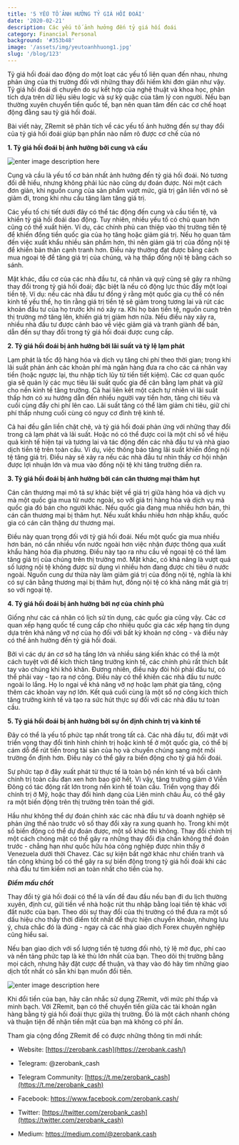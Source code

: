 ```yaml
---
title: '5 YẾU TỐ ẢNH HƯỞNG TỶ GIÁ HỐI ĐOÁI'
date: '2020-02-21'
description: Các yếu tố ảnh hưởng đến tỷ giá hối đoái
category: Financial Personal
background: '#353b48'
image: '/assets/img/yeutoanhhuong1.jpg'
slug: '/blog/123'
---
```


  

Tỷ giá hối đoái dao động do một loạt các yếu tố liên quan đến nhau, nhưng phản ứng của thị trường đối với những thay đổi hiếm khi đơn giản như vậy. Tỷ giá hối đoái di chuyển do sự kết hợp của nghệ thuật và khoa học, phân tích dựa trên dữ liệu siêu logic và sự kỳ quặc của tâm lý con người. Nếu bạn thường xuyên chuyển tiền quốc tế, bạn nên quan tâm đến các cơ chế hoạt động đằng sau tỷ giá hối đoái.

  

Bài viết này, ZRemit sẽ phân tích về các yếu tố ảnh hưởng đến sự thay đổi của tỷ giá hối đoái giúp bạn phần nào nắm rõ được cơ chế của nó

  

**1. Tỷ giá hối đoái bị ảnh hưởng bởi cung và cầu**

  ![enter image description here](https://i.imgur.com/ZiVoYGM.jpg)

Cung và cầu là yếu tố cơ bản nhất ảnh hưởng đến tỷ giá hối đoái. Nó tương đối dễ hiểu, nhưng không phải lúc nào cũng dự đoán được. Nói một cách đơn giản, khi nguồn cung của sản phẩm vượt mức, giá trị gắn liền với nó sẽ giảm đi, trong khi nhu cầu tăng làm tăng giá trị.

  

Các yếu tố chi tiết dưới đây có thể tác động đến cung và cầu tiền tệ, và khiến tỷ giá hối đoái dao động. Tuy nhiên, nhiều yếu tố có chủ quan hơn cũng có thể xuất hiện. Ví dụ, các chính phủ can thiệp vào thị trường tiền tệ để khiến đồng tiền quốc gia của họ tăng hoặc giảm giá trị. Nếu họ quan tâm đến việc xuất khẩu nhiều sản phẩm hơn, thì nên giảm giá trị của đồng nội tệ để khiến bản thân cạnh tranh hơn. Điều này thường đạt được bằng cách mua ngoại tệ để tăng giá trị của chúng, và hạ thấp đồng nội tệ bằng cách so sánh.

  

Mặt khác, đầu cơ của các nhà đầu tư, cá nhân và quỹ cũng sẽ gây ra những thay đổi trong tỷ giá hối đoái; đặc biệt là nếu có động lực thúc đẩy một loại tiền tệ. Ví dụ: nếu các nhà đầu tư đồng ý rằng một quốc gia cụ thể có nền kinh tế yếu thế, họ tin rằng giá trị tiền tệ sẽ giảm trong tương lai và rút các khoản đầu tư của họ trước khi nó xảy ra. Khi họ bán tiền tệ, nguồn cung trên thị trường mở tăng lên, khiến giá trị giảm hơn nữa. Nếu điều này xảy ra, nhiều nhà đầu tư được cảnh báo về việc giảm giá và tranh giành để bán, dẫn đến sự thay đổi trong tỷ giá hối đoái được cung cấp.

  

**2. Tỷ giá hối đoái bị ảnh hưởng bởi lãi suất và tỷ lệ lạm phát**

  

Lạm phát là tốc độ hàng hóa và dịch vụ tăng chi phí theo thời gian; trong khi lãi suất phản ánh các khoản phí mà ngân hàng đưa ra cho các cá nhân vay tiền (hoặc ngược lại, thu nhập tích lũy từ tiền tiết kiệm). Các cơ quan quốc gia sẽ quản lý các mục tiêu lãi suất quốc gia để cân bằng lạm phát và giữ cho nền kinh tế tăng trưởng. Cả hai liên kết một cách tự nhiên vì lãi suất thấp hơn có xu hướng dẫn đến nhiều người vay tiền hơn, tăng chi tiêu và cuối cùng đẩy chi phí lên cao. Lãi suất tăng có thể làm giảm chi tiêu, giữ chi phí thấp nhưng cuối cùng có nguy cơ đình trệ kinh tế.

  

Cả hai đều gắn liền chặt chẽ, và tỷ giá hối đoái phản ứng với những thay đổi trong cả lạm phát và lãi suất. Hoặc nó có thể được coi là một chỉ số về hiệu quả kinh tế hiện tại và tương lai và tác động đến các nhà đầu tư và nhà giao dịch tiền tệ trên toàn cầu. Ví dụ, việc thông báo tăng lãi suất khiến đồng nội tệ tăng giá trị. Điều này sẽ xảy ra nếu các nhà đầu tư nhìn thấy cơ hội nhận được lợi nhuận lớn và mua vào đồng nội tệ khi tăng trưởng diễn ra.

  

**3. Tỷ giá hối đoái bị ảnh hưởng bởi cán cân thương mại thâm hụt**

  

Cán cân thương mại mô tả sự khác biệt về giá trị giữa hàng hóa và dịch vụ mà một quốc gia mua từ nước ngoài, so với giá trị hàng hóa và dịch vụ mà quốc gia đó bán cho người khác. Nếu quốc gia đang mua nhiều hơn bán, thì cán cân thương mại bị thâm hụt. Nếu xuất khẩu nhiều hơn nhập khẩu, quốc gia có cán cân thặng dư thương mại.

  

Điều này quan trọng đối với tỷ giá hối đoái. Nếu một quốc gia mua nhiều hơn bán, nó cần nhiều vốn nước ngoài hơn việc nhận được thông qua xuất khẩu hàng hóa địa phương. Điều này tạo ra nhu cầu về ngoại tệ có thể làm tăng giá trị của chúng trên thị trường mở. Mặt khác, có khả năng là vượt quá số lượng nội tệ không được sử dụng vì nhiều hơn đang được chi tiêu ở nước ngoài. Nguồn cung dư thừa này làm giảm giá trị của đồng nội tệ, nghĩa là khi có sự cân bằng thương mại bị thâm hụt, đồng nội tệ có khả năng mất giá trị so với ngoại tệ.

  

**4. Tỷ giá hối đoái bị ảnh hưởng bởi nợ của chính phủ**

  

Giống như các cá nhân có lịch sử tín dụng, các quốc gia cũng vậy. Các cơ quan xếp hạng quốc tế cung cấp cho nhiều quốc gia các xếp hạng tín dụng dựa trên khả năng vỡ nợ của họ đối với bất kỳ khoản nợ công - và điều này có thể ảnh hưởng đến tỷ giá hối đoái.

  

Bởi vì các dự án cơ sở hạ tầng lớn và nhiều sáng kiến ​​khác có thể là một cách tuyệt vời để kích thích tăng trưởng kinh tế, các chính phủ rất thích bắt tay vào chúng khi khó khăn. Đương nhiên, điều này đòi hỏi phải đầu tư, có thể phải vay - tạo ra nợ công. Điều này có thể khiến các nhà đầu tư nước ngoài lo lắng. Họ lo ngại về khả năng vỡ nợ hoặc lạm phát gia tăng, cộng thêm các khoản vay nợ lớn. Kết quả cuối cùng là một số nợ công kích thích tăng trưởng kinh tế và tạo ra sức hút thực sự đối với các nhà đầu tư toàn cầu.

  

**5. Tỷ giá hối đoái bị ảnh hưởng bởi sự ổn định chính trị và kinh tế**

  

Đây có thể là yếu tố phức tạp nhất trong tất cả. Các nhà đầu tư, đối mặt với triển vọng thay đổi tình hình chính trị hoặc kinh tế ở một quốc gia, có thể bị cám dỗ để rút tiền trong tài sản của họ và chuyển chúng sang một môi trường ổn định hơn. Điều này có thể gây ra biến động cho tỷ giá hối đoái.

  

Sự phức tạp ở đây xuất phát từ thực tế là toàn bộ nền kinh tế và bối cảnh chính trị toàn cầu đan xen hơn bao giờ hết. Vì vậy, tăng trưởng giảm ở Viễn Đông có tác động rất lớn trong nền kinh tế toàn cầu. Triển vọng thay đổi chính trị ở Mỹ, hoặc thay đổi hình dạng của Liên minh châu Âu, có thể gây ra một biến động trên thị trường trên toàn thế giới.

  

Hầu như không thể dự đoán chính xác các nhà đầu tư và doanh nghiệp sẽ phản ứng thế nào trước vô số thay đổi xảy ra xung quanh họ. Trong khi một số biến động có thể dự đoán được, một số khác thì không. Thay đổi chính trị một cách chóng mặt có thể gây ra những thay đổi địa chấn không thể đoán trước - chẳng hạn như quốc hữu hóa công nghiệp được nhìn thấy ở Venezuela dưới thời Chavez. Các sự kiện bất ngờ khác như chiến tranh và tấn công khủng bố có thể gây ra sự biến động trong tỷ giá hối đoái khi các nhà đầu tư tìm kiếm nơi an toàn nhất cho tiền của họ.

  

***Điểm mấu chốt***

Thay đổi tỷ giá hối đoái có thể là vấn đề đau đầu nếu bạn đi du lịch thường xuyên, định cư, gửi tiền về nhà hoặc rút thu nhập bằng loại tiền tệ khác với đất nước của bạn. Theo dõi sự thay đổi của thị trường có thể đưa ra một số dấu hiệu cho thấy thời điểm tốt nhất để thực hiện chuyển khoản, nhưng lưu ý, chưa chắc đó là đúng - ngay cả các nhà giao dịch Forex chuyên nghiệp cũng hiểu sai.


Nếu bạn giao dịch với số lượng tiền tệ tương đối nhỏ, tỷ lệ mờ đục, phí cao và nền tảng phức tạp là kẻ thù lớn nhất của bạn. Theo dõi thị trường bằng mọi cách, nhưng hãy đặt cược để thuận, và thay vào đó hãy tìm những giao dịch tốt nhất có sẵn khi bạn muốn đổi tiền.

![enter image description here](https://i.imgur.com/aOYgBOs.jpg)

Khi đổi tiền của bạn, hãy cân nhắc sử dụng ZRemit, với mức phí thấp và minh bạch. Với ZRemit, bạn có thể chuyển tiền giữa các tài khoản ngân hàng bằng tỷ giá hối đoái thực giữa thị trường. Đó là một cách nhanh chóng và thuận tiện để nhận tiền mặt của bạn mà không có phí ẩn.

  


Tham gia cộng đồng ZRemit để có được những thông tin mới nhất:

-   Website: [https://zerobank.cash](https://zerobank.cash/)
    
-   Telegram: @zerobank_cash
    
-   Telegram Community: [https://t.me/zerobank_cash](https://t.me/zerobank_cash)
    
-   Facebook: https://www.facebook.com/zerobank.cash/
    
-   Twitter: [https://twitter.com/zerobank_cash](https://twitter.com/zerobank_cash)
    
-   Medium: https://medium.com/@zerobank.cash
